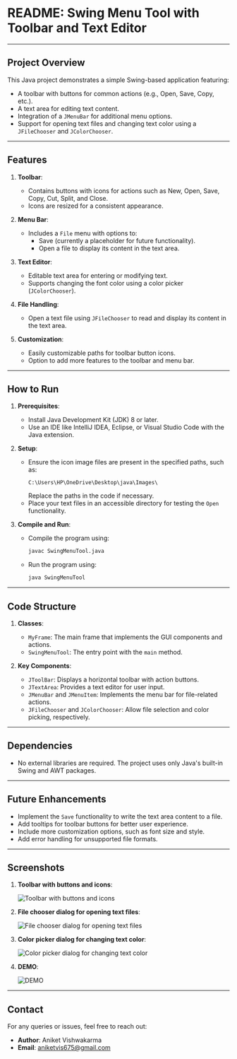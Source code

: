 # README: Swing Menu Tool with Toolbar and Text Editor

---

## Project Overview
This Java project demonstrates a simple Swing-based application featuring:
- A toolbar with buttons for common actions (e.g., Open, Save, Copy, etc.).
- A text area for editing text content.
- Integration of a `JMenuBar` for additional menu options.
- Support for opening text files and changing text color using a `JFileChooser` and `JColorChooser`.

---

## Features
1. **Toolbar**:
   - Contains buttons with icons for actions such as New, Open, Save, Copy, Cut, Split, and Close.
   - Icons are resized for a consistent appearance.

2. **Menu Bar**:
   - Includes a `File` menu with options to:
     - Save (currently a placeholder for future functionality).
     - Open a file to display its content in the text area.

3. **Text Editor**:
   - Editable text area for entering or modifying text.
   - Supports changing the font color using a color picker (`JColorChooser`).

4. **File Handling**:
   - Open a text file using `JFileChooser` to read and display its content in the text area.

5. **Customization**:
   - Easily customizable paths for toolbar button icons.
   - Option to add more features to the toolbar and menu bar.

---

## How to Run
1. **Prerequisites**:
   - Install Java Development Kit (JDK) 8 or later.
   - Use an IDE like IntelliJ IDEA, Eclipse, or Visual Studio Code with the Java extension.

2. **Setup**:
   - Ensure the icon image files are present in the specified paths, such as:
     ```
     C:\Users\HP\OneDrive\Desktop\java\Images\
     ```
     Replace the paths in the code if necessary.
   - Place your text files in an accessible directory for testing the `Open` functionality.

3. **Compile and Run**:
   - Compile the program using:
     ```bash
     javac SwingMenuTool.java
     ```
   - Run the program using:
     ```bash
     java SwingMenuTool
     ```

---

## Code Structure
1. **Classes**:
   - `MyFrame`: The main frame that implements the GUI components and actions.
   - `SwingMenuTool`: The entry point with the `main` method.

2. **Key Components**:
   - `JToolBar`: Displays a horizontal toolbar with action buttons.
   - `JTextArea`: Provides a text editor for user input.
   - `JMenuBar` and `JMenuItem`: Implements the menu bar for file-related actions.
   - `JFileChooser` and `JColorChooser`: Allow file selection and color picking, respectively.

---

## Dependencies
- No external libraries are required. The project uses only Java's built-in Swing and AWT packages.

---

## Future Enhancements
- Implement the `Save` functionality to write the text area content to a file.
- Add tooltips for toolbar buttons for better user experience.
- Include more customization options, such as font size and style.
- Add error handling for unsupported file formats.

---

## Screenshots

1. **Toolbar with buttons and icons**:

   ![Toolbar with buttons and icons](https://github.com/aniketvishwakarma-11/JAVA-SWING-TEXTEDITOR-GUI/blob/main/SS1%20(1).png?raw=true)

2. **File chooser dialog for opening text files**:

   ![File chooser dialog for opening text files](https://github.com/aniketvishwakarma-11/JAVA-SWING-TEXTEDITOR-GUI/blob/main/SS1%20(2).png?raw=true)

3. **Color picker dialog for changing text color**:

   ![Color picker dialog for changing text color](https://github.com/aniketvishwakarma-11/JAVA-SWING-TEXTEDITOR-GUI/blob/main/SS1%20(3).png?raw=true)

4. **DEMO**:

   ![DEMO](https://github.com/aniketvishwakarma-11/JAVA-SWING-TEXTEDITOR-GUI/blob/main/SS1%20(4).png?raw=true)



---

## Contact
For any queries or issues, feel free to reach out:
- **Author**: Aniket Vishwakarma
- **Email**: aniketvis675@gmail.com
